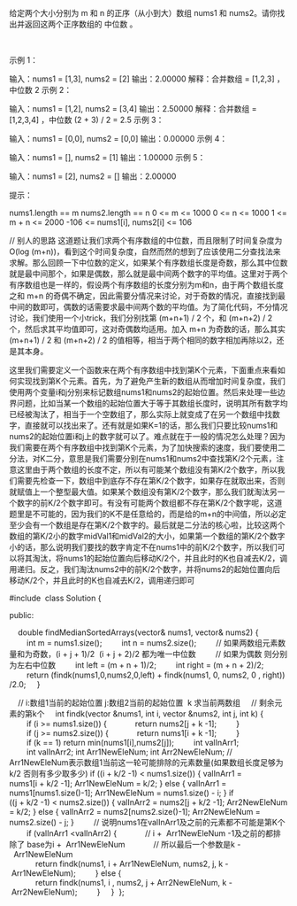 给定两个大小分别为 m 和 n 的正序（从小到大）数组 nums1 和 nums2。请你找出并返回这两个正序数组的 中位数 。

 

示例 1：

输入：nums1 = [1,3], nums2 = [2]
输出：2.00000
解释：合并数组 = [1,2,3] ，中位数 2
示例 2：

输入：nums1 = [1,2], nums2 = [3,4]
输出：2.50000
解释：合并数组 = [1,2,3,4] ，中位数 (2 + 3) / 2 = 2.5
示例 3：

输入：nums1 = [0,0], nums2 = [0,0]
输出：0.00000
示例 4：

输入：nums1 = [], nums2 = [1]
输出：1.00000
示例 5：

输入：nums1 = [2], nums2 = []
输出：2.00000
 

提示：

nums1.length == m
nums2.length == n
0 <= m <= 1000
0 <= n <= 1000
1 <= m + n <= 2000
-106 <= nums1[i], nums2[i] <= 106


// 别人的思路
这道题让我们求两个有序数组的中位数，而且限制了时间复杂度为O(log (m+n))，看到这个时间复杂度，自然而然的想到了应该使用二分查找法来求解。那么回顾一下中位数的定义，如果某个有序数组长度是奇数，那么其中位数就是最中间那个，如果是偶数，那么就是最中间两个数字的平均值。这里对于两个有序数组也是一样的，假设两个有序数组的长度分别为m和n，由于两个数组长度之和 m+n 的奇偶不确定，因此需要分情况来讨论，对于奇数的情况，直接找到最中间的数即可，偶数的话需要求最中间两个数的平均值。为了简化代码，不分情况讨论，我们使用一个小trick，我们分别找第 (m+n+1) / 2 个，和 (m+n+2) / 2 个，然后求其平均值即可，这对奇偶数均适用。加入 m+n 为奇数的话，那么其实 (m+n+1) / 2 和 (m+n+2) / 2 的值相等，相当于两个相同的数字相加再除以2，还是其本身。

这里我们需要定义一个函数来在两个有序数组中找到第K个元素，下面重点来看如何实现找到第K个元素。首先，为了避免产生新的数组从而增加时间复杂度，我们使用两个变量i和j分别来标记数组nums1和nums2的起始位置。然后来处理一些边界问题，比如当某一个数组的起始位置大于等于其数组长度时，说明其所有数字均已经被淘汰了，相当于一个空数组了，那么实际上就变成了在另一个数组中找数字，直接就可以找出来了。还有就是如果K=1的话，那么我们只要比较nums1和nums2的起始位置i和j上的数字就可以了。难点就在于一般的情况怎么处理？因为我们需要在两个有序数组中找到第K个元素，为了加快搜索的速度，我们要使用二分法，对K二分，意思是我们需要分别在nums1和nums2中查找第K/2个元素，注意这里由于两个数组的长度不定，所以有可能某个数组没有第K/2个数字，所以我们需要先检查一下，数组中到底存不存在第K/2个数字，如果存在就取出来，否则就赋值上一个整型最大值。如果某个数组没有第K/2个数字，那么我们就淘汰另一个数字的前K/2个数字即可。有没有可能两个数组都不存在第K/2个数字呢，这道题里是不可能的，因为我们的K不是任意给的，而是给的m+n的中间值，所以必定至少会有一个数组是存在第K/2个数字的。最后就是二分法的核心啦，比较这两个数组的第K/2小的数字midVal1和midVal2的大小，如果第一个数组的第K/2个数字小的话，那么说明我们要找的数字肯定不在nums1中的前K/2个数字，所以我们可以将其淘汰，将nums1的起始位置向后移动K/2个，并且此时的K也自减去K/2，调用递归。反之，我们淘汰nums2中的前K/2个数字，并将nums2的起始位置向后移动K/2个，并且此时的K也自减去K/2，调用递归即可



#include <algorithm>
class Solution {

public:

    double findMedianSortedArrays(vector<int>& nums1, vector<int>& nums2) {
        int m = nums1.size();
        int n = nums2.size();
        // 如果两数组元素数量和为奇数，(i + j + 1)/2  (i + j + 2)/2 都为唯一中位数
        // 如果为偶数 则分别为左右中位数
        int left = (m + n + 1)/2;
        int right = (m + n + 2)/2;
        return (findk(nums1,0,nums2,0,left) + findk(nums1, 0, nums2, 0 , right))/2.0;
    }

    // i:数组1当前的起始位置 j:数组2当前的起始位置  k 求当前两数组
    // 剩余元素的第k个
    int findk(vector<int> &nums1, int i, vector<int> &nums2, int j, int k) {
        if (i >= nums1.size()) {
            return nums2[j + k -1];
        }
        if (j >= nums2.size()) {
            return nums1[i + k -1];
        }
        if (k == 1) return min(nums1[i],nums2[j]);
        int valInArr1;
        int valInArr2;
        int Arr1NewEleNum;
        int Arr2NewEleNum;
        // Arr1NewEleNum表示数组1当前这一轮可能排除的元素数量(如果数组长度足够为k/2 否则有多少取多少)
        if ((i + k/2 -1) < nums1.size()) {
            valInArr1 = nums1[i + k/2 -1];
            Arr1NewEleNum = k/2;
        } else {
            valInArr1 = nums1[nums1.size()-1];
            Arr1NewEleNum = nums1.size() - i;
        }
        if ((j + k/2 -1) < nums2.size()) {
            valInArr2 = nums2[j + k/2 -1];
            Arr2NewEleNum = k/2;
        } else {
            valInArr2 = nums2[nums2.size()-1];
            Arr2NewEleNum = nums2.size() - j;
        }
        // 说明nums1在valInArr1及之前的元素都不可能是第K个
        if (valInArr1 <valInArr2) {
            // i +  Arr1NewEleNum -1及之前的都排除了 base为i +  Arr1NewEleNum
            // 所以最后一个参数是k -  Arr1NewEleNum
            return findk(nums1, i + Arr1NewEleNum, nums2, j, k - Arr1NewEleNum);
        } else {
            return findk(nums1, i , nums2, j + Arr2NewEleNum, k - Arr2NewEleNum);
        }
    } 
};



